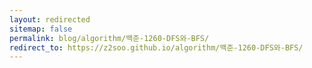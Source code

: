 ```yaml
---
layout: redirected
sitemap: false
permalink: blog/algorithm/백준-1260-DFS와-BFS/
redirect_to: https://z2soo.github.io/algorithm/백준-1260-DFS와-BFS/
---
```

